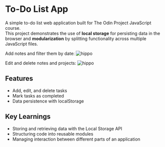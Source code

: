 # To-Do List App

A simple to-do list web application built for The Odin Project JavaScript course.  
This project demonstrates the use of **local storage** for persisting data in the browser and **modularization** by splitting functionality across multiple JavaScript files.

Add notes and filter them by date:
![hippo](https://media3.giphy.com/media/v1.Y2lkPTc5MGI3NjExMHk3M2cyZ2U4aWk2bXMwZW1tdjZtNGliOTFucGhrZnVvajVvanVhYiZlcD12MV9pbnRlcm5hbF9naWZfYnlfaWQmY3Q9Zw/azDKU6PXQ0VrwgFcUP/giphy.gif)

Edit and delete notes and projects:
![hippo](https://media4.giphy.com/media/v1.Y2lkPTc5MGI3NjExMmZvOXRhOGt3eHpubW84bzU3c24yY2d6c2pkOTFvbmF0MXVvbXBoZSZlcD12MV9pbnRlcm5hbF9naWZfYnlfaWQmY3Q9Zw/asKiaqq3Quo6GuvrUs/giphy.gif)

## Features
- Add, edit, and delete tasks
- Mark tasks as completed
- Data persistence with localStorage

## Key Learnings
- Storing and retrieving data with the Local Storage API
- Structuring code into reusable modules
- Managing interaction between different parts of an application
